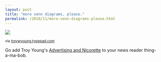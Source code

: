 ```yaml
---
layout: post
title: "more venn diagrams, please."
permalink: /2010/11/more-venn-diagrams-please.html
---
```


<img class="asset asset-image at-xid-6a00d8341c4f5f53ef013488d09cad970c image-full " src="http://sippey.typepad.com/.a/6a00d8341c4f5f53ef013488d09cad970c-580wi" />

<p><small>via <a href="http://troywyoung.typepad.com/adsandnicorette/2010/11/hes-back-and-wants-us-to-remember-the-good-times.html">troywyoung.typepad.com</a></small></p>

<p>Go add Troy Young&#39;s <a href="http://troywyoung.typepad.com/adsandnicorette/">Advertising and Nicorette</a> to your news reader thing-a-ma-bob.</p>


